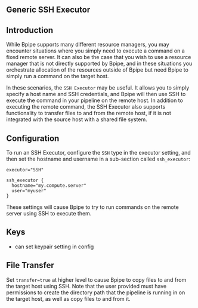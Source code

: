 ## Generic SSH Executor

## Introduction

While Bpipe supports many different resource managers, you may encounter situations where you simply
need to execute a command on a fixed remote server. It can also be the case that you wish to use
a resource manager that is not directly supported by Bpipe, and in these situations you orchestrate
allocation of the resources outside of Bpipe but need Bpipe to simply run a command on the target host.

In these scenarios, the `SSH Executor` may be useful. It allows you to simply specify a host name and
SSH credentials, and Bpipe will then use SSH to execute the command in your pipeline on the remote
host. In addition to executing the remote command, the SSH Executor also supports functionality
to transfer files to and from the remote host, if it is not integrated with the source host with
a shared file system.

## Configuration

To run an SSH Executor, configure the `SSH` type in the executor setting, and then set the hostname
and username in a sub-section called `ssh_executor`:

```
executor="SSH"

ssh_executor {
  hostname="my.compute.server"
  user="myuser"
}
```

These settings will cause Bpipe to try to run commands on the remote server using SSH to
execute them.

## Keys

- can set keypair setting in config

## File Transfer

Set `transfer=true` at higher level to cause Bpipe to copy files to and from the target host
using SSH. Note that the user provided must have permissions to create the directory path
that the pipeline is running in on the target host, as well as copy files to and from it.
